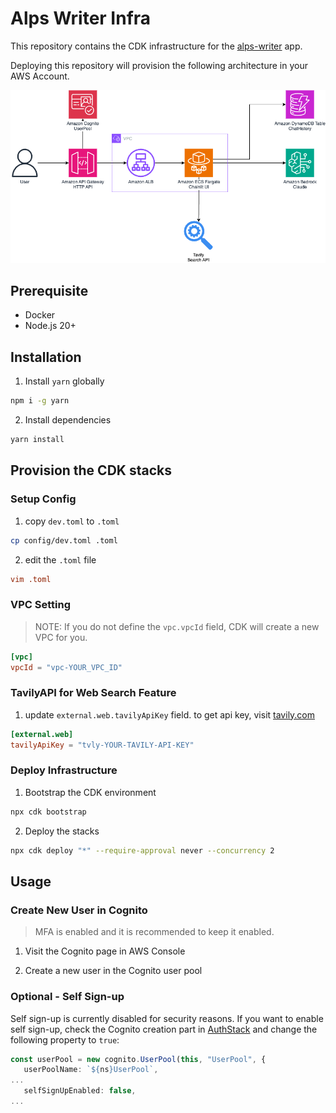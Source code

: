 # Alps Writer Infra

This repository contains the CDK infrastructure for the [alps-writer](../app/) app.

Deploying this repository will provision the following architecture in your AWS Account.

![Architecture](../../docs/architecture.drawio.png)

## Prerequisite

- Docker
- Node.js 20+

## Installation

1. Install `yarn` globally

```bash
npm i -g yarn
```

2. Install dependencies

```bash
yarn install
```

## Provision the CDK stacks

### Setup Config

1. copy `dev.toml` to `.toml`

```bash
cp config/dev.toml .toml
```

2. edit the `.toml` file

```toml
vim .toml
```

### VPC Setting

> NOTE: If you do not define the `vpc.vpcId` field, CDK will create a new VPC for you.

```toml
[vpc]
vpcId = "vpc-YOUR_VPC_ID"
```

### TavilyAPI for Web Search Feature

1. update `external.web.tavilyApiKey` field. to get api key, visit [tavily.com](https://tavily.com)

```toml
[external.web]
tavilyApiKey = "tvly-YOUR-TAVILY-API-KEY"
```

### Deploy Infrastructure

1. Bootstrap the CDK environment

```bash
npx cdk bootstrap
```

2. Deploy the stacks

```bash
npx cdk deploy "*" --require-approval never --concurrency 2
```

## Usage

### Create New User in Cognito

> MFA is enabled and it is recommended to keep it enabled.

1. Visit the Cognito page in AWS Console

2. Create a new user in the Cognito user pool

### Optional - Self Sign-up

Self sign-up is currently disabled for security reasons. If you want to enable self sign-up, check the Cognito creation part in [AuthStack](./lib/stacks/auth-stack.ts) and change the following property to `true`:

```typescript
const userPool = new cognito.UserPool(this, "UserPool", {
   userPoolName: `${ns}UserPool`,
...
   selfSignUpEnabled: false,
...
```
